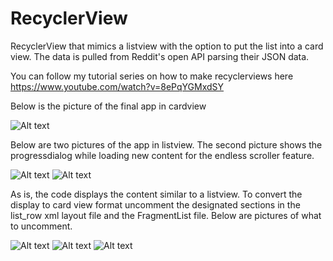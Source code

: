 # RecyclerView
RecyclerView that mimics a listview with the option to put the list into a card view. The data is pulled from Reddit's open API parsing their JSON data.

You can follow my tutorial series on how to make recyclerviews here
https://www.youtube.com/watch?v=8ePqYGMxdSY

Below is the picture of the final app in cardview

![Alt text](/screenshots/card1.PNG?raw=true)

Below are two pictures of the app in listview. The second picture shows the progressdialog while loading new content for the endless scroller feature. 

![Alt text](/screenshots/list1.PNG?raw=true)
![Alt text](/screenshots/list2.PNG?raw=true)

As is, the code displays the content similar to a listview. To convert the display to card view format uncomment the designated sections in the list_row xml layout file and the FragmentList file. Below are pictures of what to uncomment. 

![Alt text](/screenshots/xml1.PNG?raw=true)
![Alt text](/screenshots/xml2.PNG?raw=true)
![Alt text](/screenshots/decoration.PNG?raw=true)
